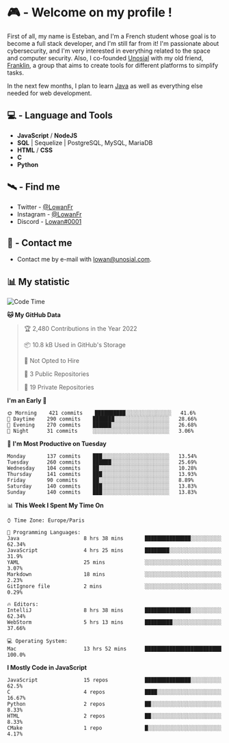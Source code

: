 # 🎮 - Welcome on my profile !
First of all, my name is Esteban, and I'm a French student whose goal is to become a full stack developer, and I'm still far from it!
I'm passionate about cybersecurity, and I'm very interested in everything related to the space and computer security.
Also, I co-founded [Unosial](https://github.com/Unosial) with my old friend, [Franklin](https://github.com/AbaFranklin/), a group that aims to create tools for different platforms to simplify tasks. 

In the next few months, I plan to learn [Java](https://www.java.com/) as well as everything else needed for web development.




## 💻 - Language and Tools
- **JavaScript** / **NodeJS**
- **SQL** | Sequelize | PostgreSQL, MySQL, MariaDB
- **HTML** / **CSS**
- **C**
- **Python**

## 🛰️ - Find me

 - Twitter - [@LowanFr](https://twitter.com/LowanFr/)
 - Instagram - [@LowanFr](https://instagram.com/LowanFr)
 - Discord -  [Lowan#0001](https://unosial.bio/Lowan)
 
## 📡 - Contact me
 - Contact me by e-mail with [lowan@unosial.com](mailto:lowan@unosial.com).

## 📊 My statistic
<!--START_SECTION:waka-->
![Code Time](http://img.shields.io/badge/Code%20Time-13%20hrs%2052%20mins-blue)

**🐱 My GitHub Data** 

> 🏆 2,480 Contributions in the Year 2022
 > 
> 📦 10.8 kB Used in GitHub's Storage 
 > 
> 🚫 Not Opted to Hire
 > 
> 📜 3 Public Repositories 
 > 
> 🔑 19 Private Repositories  
 > 
**I'm an Early 🐤** 

```text
🌞 Morning    421 commits    ██████████░░░░░░░░░░░░░░░   41.6% 
🌆 Daytime    290 commits    ███████░░░░░░░░░░░░░░░░░░   28.66% 
🌃 Evening    270 commits    ██████░░░░░░░░░░░░░░░░░░░   26.68% 
🌙 Night      31 commits     ░░░░░░░░░░░░░░░░░░░░░░░░░   3.06%

```
📅 **I'm Most Productive on Tuesday** 

```text
Monday       137 commits    ███░░░░░░░░░░░░░░░░░░░░░░   13.54% 
Tuesday      260 commits    ██████░░░░░░░░░░░░░░░░░░░   25.69% 
Wednesday    104 commits    ██░░░░░░░░░░░░░░░░░░░░░░░   10.28% 
Thursday     141 commits    ███░░░░░░░░░░░░░░░░░░░░░░   13.93% 
Friday       90 commits     ██░░░░░░░░░░░░░░░░░░░░░░░   8.89% 
Saturday     140 commits    ███░░░░░░░░░░░░░░░░░░░░░░   13.83% 
Sunday       140 commits    ███░░░░░░░░░░░░░░░░░░░░░░   13.83%

```


📊 **This Week I Spent My Time On** 

```text
⌚︎ Time Zone: Europe/Paris

💬 Programming Languages: 
Java                     8 hrs 38 mins       ███████████████░░░░░░░░░░   62.34% 
JavaScript               4 hrs 25 mins       ████████░░░░░░░░░░░░░░░░░   31.9% 
YAML                     25 mins             ░░░░░░░░░░░░░░░░░░░░░░░░░   3.07% 
Markdown                 18 mins             ░░░░░░░░░░░░░░░░░░░░░░░░░   2.23% 
GitIgnore file           2 mins              ░░░░░░░░░░░░░░░░░░░░░░░░░   0.29%

🔥 Editors: 
IntelliJ                 8 hrs 38 mins       ███████████████░░░░░░░░░░   62.34% 
WebStorm                 5 hrs 13 mins       █████████░░░░░░░░░░░░░░░░   37.66%

💻 Operating System: 
Mac                      13 hrs 52 mins      █████████████████████████   100.0%

```

**I Mostly Code in JavaScript** 

```text
JavaScript               15 repos            ███████████████░░░░░░░░░░   62.5% 
C                        4 repos             ████░░░░░░░░░░░░░░░░░░░░░   16.67% 
Python                   2 repos             ██░░░░░░░░░░░░░░░░░░░░░░░   8.33% 
HTML                     2 repos             ██░░░░░░░░░░░░░░░░░░░░░░░   8.33% 
CMake                    1 repo              █░░░░░░░░░░░░░░░░░░░░░░░░   4.17%

```



<!--END_SECTION:waka-->
